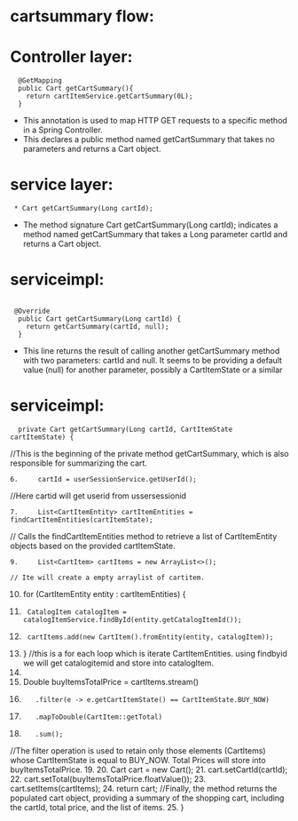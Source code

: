# cartsummary flow:
# Controller layer:
```
  @GetMapping
  public Cart getCartSummary(){
    return cartItemService.getCartSummary(0L);
  }
```
* This annotation is used to map HTTP GET requests to a specific method in a Spring Controller.
* This declares a public method named getCartSummary that takes no parameters and returns a Cart object.
# service layer:
```
 * Cart getCartSummary(Long cartId);
```
* The method signature Cart getCartSummary(Long cartId); indicates a method named getCartSummary that takes a Long parameter cartId and returns a Cart object.
# serviceimpl:
```

 @Override
  public Cart getCartSummary(Long cartId) {
    return getCartSummary(cartId, null);
  }
```
  
* This line returns the result of calling another getCartSummary method with two parameters: cartId and null. It seems to be providing a default value (null) for another parameter, possibly a CartItemState or a similar
# serviceimpl:
```
  private Cart getCartSummary(Long cartId, CartItemState cartItemState) {
```
//This is the beginning of the private method getCartSummary, which is also responsible for summarizing the cart.
```
6.     cartId = userSessionService.getUserId();
```
//Here cartid will get userid from ussersessionid
```
7.     List<CartItemEntity> cartItemEntities = findCartItemEntities(cartItemState);
```
// Calls the findCartItemEntities method to retrieve a list of CartItemEntity objects based on the provided cartItemState.
```
9.     List<CartItem> cartItems = new ArrayList<>();
```
    // Ite will create a empty arraylist of cartitem.

10.    for (CartItemEntity entity : cartItemEntities) {
11.      CatalogItem catalogItem = catalogItemService.findById(entity.getCatalogItemId());
12.      cartItems.add(new CartItem().fromEntity(entity, catalogItem));
13.    }
      //this is a  for each loop which is iterate CartItemEntities. using findbyid we will get catalogitemid and store into catalogItem.
14.
15.    Double buyItemsTotalPrice = cartItems.stream()
16.        .filter(e -> e.getCartItemState() == CartItemState.BUY_NOW)
17.        .mapToDouble(CartItem::getTotal)
18.        .sum();
  //The filter operation is used to retain only those elements (CartItems) whose CartItemState is equal to BUY_NOW. Total Prices will store into buyItemsTotalPrice.
19.
20.    Cart cart = new Cart();
21.    cart.setCartId(cartId);
22.    cart.setTotal(buyItemsTotalPrice.floatValue());
23.    cart.setItems(cartItems);
24.    return cart;
//Finally, the method returns the populated cart object, providing a summary of the shopping cart, including the cartId, total price, and the list of items.
25.  }
```
